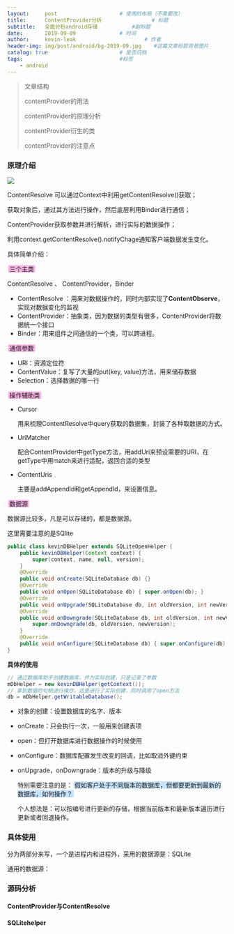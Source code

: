 ```yaml
---
layout:     post                    # 使用的布局（不需要改）
title:      ContentProvider分析                # 标题 
subtitle:   全面分析android存储           #副标题
date:       2019-09-09              # 时间
author:     kevin-leak                      # 作者
header-img: img/post/android/bg-2019-09.jpg    #这篇文章标题背景图片
catalog: true                       # 是否归档
tags:                               #标签
    - android
---
```


> 文章结构
>
> contentProvider的用法
>
> contentProvider的原理分析
>
> contentProvider衍生的类
>
> contentProvider的注意点



### 原理介绍

<img src="https://www.crabglory.club/img/post/android/picture/contentProvider_theory.png" />

ContentResolve 可以通过Context中利用getContentResolve()获取；

获取对象后，通过其方法进行操作，然后底层利用Binder进行通信；

ContentProvider获取参数并进行解析，进行实际的数据操作；

利用context.getContentResolve().notifyChage通知客户端数据发生变化。

具体简单介绍：

<span style="background-color: #F9B6E5; padding:0px 3px; margin:2px; border-radius:3px ">三个主类</span> 

ContentResolve 、 ContentProvider，Binder

- ContentResolve ：用来对数据操作的，同时内部实现了**ContentObserve**，实现对数据变化的监视
- ContentProvider：抽象类，因为数据的类型有很多，ContentProvider将数据统一个接口
- Binder：用来组件之间通信的一个类，可以跨进程。



<span style="background-color: #F9B6E5; padding:0px 3px; margin:2px; border-radius:3px ">通信参数</span> 

- URI：资源定位符
- ContentValue：复写了大量的put(key, value)方法，用来储存数据
- Selection：选择数据的哪一行



<span style="background-color: #F9B6E5; padding:0px 3px; margin:2px; border-radius:3px ">操作辅助类</span> 

- Cursor

  用来梳理ContentResolve中query获取的数据集，封装了各种取数据的方式。

- UriMatcher

  配合ContentProvider中getType方法，用addUri来预设需要的URI，在getType中用match来进行适配，返回合适的类型

- ContentUris

  主要是addAppendId和getAppendId，来设置信息。



<span style="background-color: #F9B6E5; padding:0px 3px; margin:2px; border-radius:3px ">数据源</span> 

数据源比较多，凡是可以存储的，都是数据源。

这里需要注意的是SQlite

```java
public class kevinDBHelper extends SQLiteOpenHelper {
    public kevinDBHelper(Context context) {
        super(context, name, null, version);
    }
    @Override
    public void onCreate(SQLiteDatabase db) {}
    @Override
    public void onOpen(SQLiteDatabase db) { super.onOpen(db); }
    @Override
    public void onUpgrade(SQLiteDatabase db, int oldVersion, int newVersion) {}
    @Override
    public void onDowngrade(SQLiteDatabase db, int oldVersion, int newVersion) {
        super.onDowngrade(db, oldVersion, newVersion);
    }
    @Override
    public void onConfigure(SQLiteDatabase db) { super.onConfigure(db); }
}
```

**具体的使用**

```java
// 通过数据库助手创建数据库，并为实际创建，只是记录了参数
mDbHelper = new kevinDBHelper(getContext());
// 拿到数据的句柄进行操作，这里进行了实际创建，同时调用了open方法
db = mDbHelper.getWritableDatabase();
```

- 对象的创建：设置数据库的名字、版本

- onCreate：只会执行一次，一般用来创建表项

- open：但打开数据库进行数据操作的时候使用

- onConfigure：数据库配置发生改变的回调，比如取消外键约束

- onUpgrade，onDowngrade：版本的升级与降级

  特别需要注意的是：<span style="background-color: #C6E2FF; padding:0px 3px; margin:2px; border-radius:3px ">假如客户处于不同版本的数据库，但都要更新到最新的数据库，如何操作？</span> 

  个人想法是：可以按编号进行更新的存储，根据当前版本和最新版本遍历进行更新或者回退操作。



### 具体使用

分为两部分来写，一个是进程内和进程外，采用的数据源是：SQLite

通用的数据源：







### 源码分析



#### ContentProvider与ContentResolve





#### SQLitehelper





















